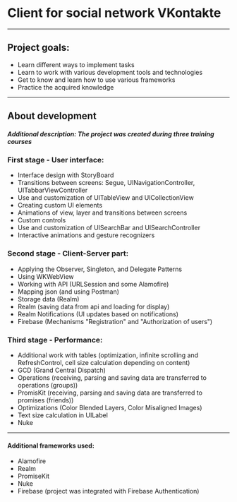 # Client for social network VKontakte
-------------------------------------
## Project goals:
  - Learn different ways to implement tasks
  - Learn to work with various development tools and technologies
  - Get to know and learn how to use various frameworks
  - Practice the acquired knowledge
-------------------------------------
## About development
##### Additional description: The project was created during three training courses

### First stage - User interface:
  - Interface design with StoryBoard
  - Transitions between screens: Segue, UINavigationController, UITabbarViewController
  - Use and customization of UITableView and UICollectionView
  - Creating custom UI elements
  - Animations of view, layer and transitions between screens
  - Custom controls
  - Use and customization of UISearchBar and UISearchController
  - Interactive animations and gesture recognizers
### Second stage - Client-Server part:
  - Applying the Observer, Singleton, and Delegate Patterns
  - Using WKWebView
  - Working with API (URLSession and some Alamofire)
  - Mapping json (and using Postman)
  - Storage data (Realm)
  - Realm (saving data from api and loading for display)
  - Realm Notifications (UI updates based on notifications)
  - Firebase (Mechanisms "Registration" and "Authorization of users")
### Third stage - Performance:
  - Additional work with tables (optimization, infinite scrolling and RefreshControl, сell size calculation depending on content)
  - GCD (Grand Central Dispatch)
  - Operations (receiving, parsing and saving data are transferred to operations (groups))
  - PromisKit (receiving, parsing and saving data are transferred to promises (friends))
  - Optimizations (Color Blended Layers, Color Misaligned Images)
  - Text size calculation in UILabel
  - Nuke 
-------------------------------------
#### Additional frameworks used: 
  - Alamofire 
  - Realm
  - PromiseKit 
  - Nuke 
  - Firebase (project was integrated with Firebase Authentication)
